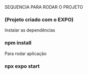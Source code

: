 SEQUENCIA PARA RODAR O PROJETO
### (Projeto criado com o EXPO)
Instalar as dependências
### npm install 
Para rodar aplicação
### npx expo start
